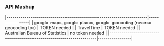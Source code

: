 ### API Mashup

|-----------------------------------------------------------------------|-----------------|
| google-maps, google-places, google-geocoding (reverse geocoding too)  | TOKEN needed    |
| TravelTime                                                            | TOKEN needed    |
| Australian Bureau of Statistics                                       | no token needed |
|-----------------------------------------------------------------------|-----------------|
